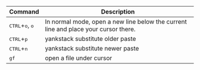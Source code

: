 Command | Description
------- | -----------
<kbd>CTRL</kbd>+<kbd>o</kbd>, <kbd>o</kbd>  | In normal mode, open a new line below the current line and place your cursor there.
<kbd>CTRL</kbd>+<kbd>p</kbd> | yankstack substitute older paste
<kbd>CTRL</kbd>+<kbd>n</kbd> | yankstack substitute newer paste
<kbd>gf</kbd> | open a file under cursor
